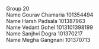 Group 20 <br>
Name Gourav Chamaria 101354494 <br>
Name Harsh Padsala 101387963 <br>
Name Vedant Gohel 1013101398199 <br>
Name Sanjhvi Dogra 101370217 <br>
Name Megha Gangnani 101370713
